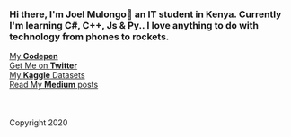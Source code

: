 ### Hi there, I'm Joel Mulongo👋 an IT student in Kenya. Currently I'm learning C#, C++, Js & Py.. I love anything to do with technology from phones to rockets.

<!DOCTYPE html>
<html lang="en">
  <body>
    <a href="https://codepen.io/JoelMulongo"> 
      My <strong>Codepen</strong>
    <a href="https://twitter.com/MulongoJoel?s=09"><br>
      Get Me on <strong>Twitter</strong>
    <a href="https://www.kaggle.com/joelmulongo"><br>
      My <strong>Kaggle</strong> Datasets
    <a href="https://medium.com/@joelmulongo97"><br>
      Read My <strong>Medium</strong> posts
    </a><br><br><br><br>
<footer>
      Copyright 2020
    </footer>
  </body>
</html>

